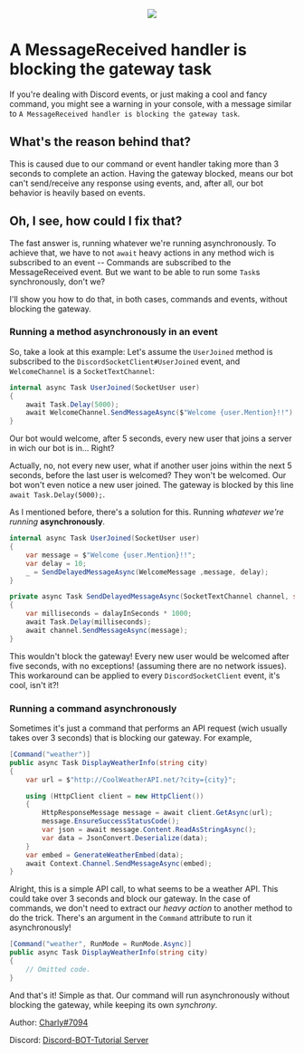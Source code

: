 <p align="center">
    <img src="../Images/Issues.png">
</p>

# A MessageReceived handler is blocking the gateway task
If you're dealing with Discord events, or just making a cool and fancy command, you might see a warning in your console, with a message similar to `A MessageReceived handler is blocking the gateway task`. 

## What's the reason behind that?
This is caused due to our command or event handler taking more than 3 seconds to complete an action. Having the gateway blocked, means our bot can't send/receive any response using events, and, after all, our bot behavior is heavily based on events.

## Oh, I see, how could I fix that?
The fast answer is, running whatever we're running asynchronously. To achieve that, we have to not `await` heavy actions in any method wich is subscribed to an event -- Commands are subscribed to the MessageReceived event. But we want to be able to run some `Task`s synchronously, don't we?

I'll show you how to do that, in both cases, commands and events, without blocking the gateway.

### Running a method asynchronously in an event
So, take a look at this example:
Let's assume the `UserJoined` method is subscribed to the `DiscordSocketClient#UserJoined` event, and `WelcomeChannel` is a `SocketTextChannel`:
```cs
internal async Task UserJoined(SocketUser user)
{
    await Task.Delay(5000);
    await WelcomeChannel.SendMessageAsync($"Welcome {user.Mention}!!");
}
```
Our bot would welcome, after 5 seconds, every new user that joins a server in wich our bot is in... Right?

Actually, no, not every new user, what if another user joins within the next 5 seconds, before the last user is welcomed? They won't be welcomed. Our bot won't even notice a new user joined. The gateway is blocked by this line `await Task.Delay(5000);`. 

As I mentioned before, there's a solution for this. Running _whatever we're running_ **asynchronously**.
```cs
internal async Task UserJoined(SocketUser user)
{
    var message = $"Welcome {user.Mention}!!";
    var delay = 10;
    _ = SendDelayedMessageAsync(WelcomeMessage ,message, delay);
}

private async Task SendDelayedMessageAsync(SocketTextChannel channel, string message, ulong delayInSeconds)
{
    var milliseconds = dalayInSeconds * 1000;
    await Task.Delay(milliseconds);
    await channel.SendMessageAsync(message);
}
```
This wouldn't block the gateway! Every new user would be welcomed after five seconds, with no exceptions! (assuming there are no network issues).
This workaround can be applied to every `DiscordSocketClient` event, it's cool, isn't it?!

### Running a command asynchronously
Sometimes it's just a command that performs an API request (wich usually takes over 3 seconds) that is blocking our gateway.
For example,
```cs
[Command("weather")]
public async Task DisplayWeatherInfo(string city)
{
    var url = $"http://CoolWeatherAPI.net/?city={city}";

    using (HttpClient client = new HttpClient())
    {
        HttpResponseMessage message = await client.GetAsync(url);
        message.EnsureSuccessStatusCode();
        var json = await message.Content.ReadAsStringAsync();
        var data = JsonConvert.Deserialize(data);
    }
    var embed = GenerateWeatherEmbed(data);
    await Context.Channel.SendMessageAsync(embed);
}
```
Alright, this is a simple API call, to what seems to be a weather API. This could take over 3 seconds and block our gateway. In the case of commands, we don't need to extract our _heavy action_ to another method to do the trick. There's an argument in the `Command` attribute to run it asynchronously!
```cs
[Command("weather", RunMode = RunMode.Async)]
public async Task DisplayWeatherInfo(string city)
{
    // Omitted code.
}
```
And that's it! Simple as that. Our command will run asynchronously without blocking the gateway, while keeping its own 
_synchrony_.


Author: [Charly#7094](https://github.com/Charly6596)

Discord:  [Discord-BOT-Tutorial Server](https://discord.gg/cGhEZuk)
